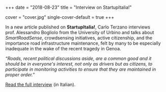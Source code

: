 +++
date = "2018-08-23"
title = "Interview on StartupItalia!"

cover = "cover.jpg"
single-cover-default = true
+++

In a new article published on **StartupItalia!**, Carlo Terzano interviews prof.&nbsp;Alessandro Bogliolo from the University of Urbino and talks about *SmartRoadSense*, crowdsensing initiatives, active citizenship, and the importance road infrastructure maintenance, felt by many to be especially inadequate in the wake of the recent tragedy in Genoa.

*“Roads, recent political discussions aside, are a common good and it should be in everyone's interest, not only as drivers but as citizens, to participate in monitoring activities to ensure that they are maintained in proper order.”*

[Read the full interview](http://impact.startupitalia.eu/2018/08/23/smartroadsense-app-rileva-usura-strade/) (in Italian).
